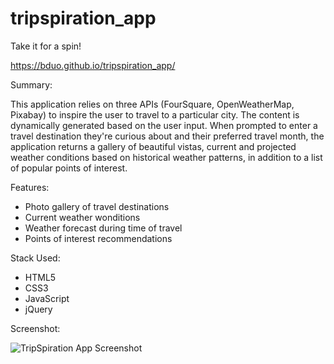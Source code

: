 # tripspiration_app

Take it for a spin! 

https://bduo.github.io/tripspiration_app/

Summary: 

This application relies on three APIs (FourSquare, OpenWeatherMap, Pixabay) to inspire the user to travel to a particular city. The content is dynamically generated based on the user input. When prompted to enter a travel destination they're curious about and their preferred travel month, the application returns a gallery of beautiful 
vistas, current and projected weather conditions based on historical weather patterns, in addition to a list of popular points of interest. 

Features: 

- Photo gallery of travel destinations
- Current weather wonditions
- Weather forecast during time of travel
- Points of interest recommendations

Stack Used: 

- HTML5
- CSS3 
- JavaScript
- jQuery

Screenshot: 

![TripSpiration App Screenshot](tripspiration_screenshot.png "TripSpiration")  
